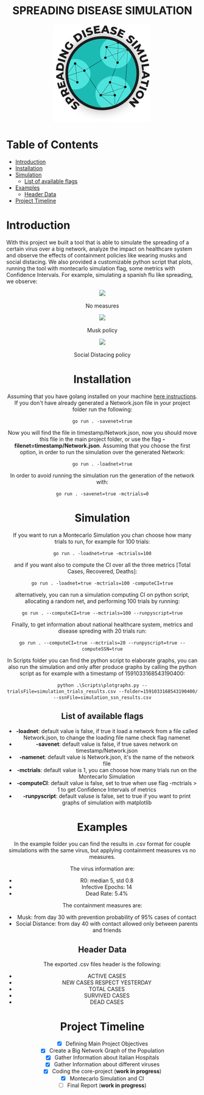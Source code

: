 <h1 align="center">SPREADING DISEASE SIMULATION</h1>
<div align="center">
<img widht="256" height="256" src=".github/logo.png">
</div>

# Table of Contents
- [Introduction](#introduction)
- [Installation](#installation)
- [Simulation](#simulation)
  - [List of available flags](#list-of-available-flags)
- [Examples](#examples)
  - [Header Data](#header-data)
- [Project Timeline](#project-timeline)

# Introduction
With this project we built a tool that is able to simulate the spreading of a certain virus over a big network, analyze the impact on healthcare system and observe the effects of containment policies like wearing musks and social distacing.
We also provided a customizable python script that plots, running the tool with montecarlo simulation flag, some metrics with Confidence Intervals.
For example, simulating a spanish flu like spreading, we observe:
<div align="left">
  <div align="center">
    <img widht="256" height="256" src="Results/spanish_flu_no_measures/results_epidemic.png.png">
    <p>No measures</p>
  <div>
  <div align="center">
    <img widht="256" height="256" src="Results/spanish_flu_only_musk_efficient_50/results_epidemic.png.png">
    <p>Musk policy</p>
  <div>
  <div align="center">
    <img widht="256" height="256" src="Results/spanish_flu_only_social_distance_relatives_friends/results_epidemic.png.png">
    <p>Social Distacing policy</p>
  <div>
</div>  

# Installation
Assuming that you have golang installed on your machine [here instructions](#https://golang.org/doc/install).
If you don't have already generated a Network.json file in your project folder run the following:

```
go run . -savenet=true
```
Now you will find the file in timestamp/Network.json, now you should move this file in the main project folder, or use the flag **-filenet=timestamp/Network.json**.
Assuming that you choose the first option, in order to run the simulation over the generated Network:

```
go run . -loadnet=true
```

In order to avoid running the simulation run the generation of the network with:

```
go run . -savenet=true -mctrials=0
```

# Simulation

If you want to run a Montecarlo Simulation you chan choose how many trials to run, for example for 100 trials:

```
go run . -loadnet=true -mctrials=100
```

and if you want also to compute the CI over all the three metrics [Total Cases, Recovered, Deaths]:

```
go run . -loadnet=true -mctrials=100 -computeCI=true
```

alternatively, you can run a simulation computing CI on python script, allocating a random net, and performing 100 trials by running:

```
go run . --computeCI=true --mctrials=100 --runpyscript=true
```

Finally, to get information about national healthcare system, metrics and disease spreding with 20 trials run:

```
go run . --computeCI=true --mctrials=20 --runpyscript=true --computeSSN=true
```

In Scripts folder you can find the python script to elaborate graphs, you can also run the simulation and only after produce graphs by calling the python script as for example with a timestamp of 1591033168543190400:

```
python .\Scripts\plotgraphs.py --trialsFile=simulation_trials_results.csv --folder=1591033168543190400/ --ssnFile=simulation_ssn_results.csv
```

## List of available flags
- **-loadnet**: default value is false, if true it load a network from a file called Network.json, to change the loading file name check flag namenet
- **-savenet**: default value is false, if true saves network on timestamp/Network.json
- **-namenet**: default value is Network.json, it's the name of the network file
- **-mctrials**: default value is 1, you can choose how many trials run on the Montecarlo Simulation
- **-computeCI**: default value is false, set to true when use flag -mctrials > 1 to get Confidence Intervals of metrics
- **-runpyscript**: default valuse is false, set to true if you want to print graphs of simulation with matplotlib

# Examples
In the example folder you can find the results in .csv format for couple simulations with the same virus, but applying containment measures vs no measures.

The virus information are:
- R0: median 5, std 0.8
- Infective Epochs: 14
- Dead Rate: 5.4%

The containment measures are:
- Musk: from day 30 with prevention probability of 95% cases of contact
- Social Distance: from day 40 with contact allowed only between parents and friends

## Header Data
The exported .csv files header is the following:
- ACTIVE CASES
- NEW CASES RESPECT YESTERDAY
- TOTAL CASES
- SURVIVED CASES
- DEAD CASES

# Project Timeline
- [X] Defining Main Project Objectives
- [X] Create a Big Network Graph of the Population
- [X] Gather Information about Italian Hospitals
- [X] Gather Information about different viruses
- [X] Coding the core-project  (**work in progress**)
- [X] Montecarlo Simulation and CI
- [ ] Final Report (**work in progress**)